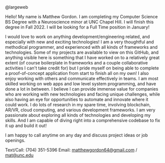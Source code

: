 @largeweb

Hello! My name is Matthew Gordon. I am completing my Computer Science BS Degree with a Neuroscience minor at UNC Chapel Hill. I will finish this degree in Fall 2022. I will be looking for a Full Time position in January!

I would love to work on anything development/engineering related, and especially with new and exciting technologies! I am a very thoughtful and methodical programmer, and experienced with all kinds of frameworks and technologies. Some of my projects are available to view on this GitHub, and anything visible here is something that I have worked on to a relatively great extent (of course boilerplate in frameworks and a couple collaborative activities I can't take credit for) but I pride myself on being able to complete a proof-of-concept application from start to finish all on my own! I also enjoy working with others and communicate effectively in teams. I am most skilled working on web apps and low level system programming, and have done a lot in between. I believe I can provide immense value for companies who are working with new technologies and facing unique challenges, while also having an eye for opportunities to automate and innovate where it could work. I do lots of research in my spare time, involving blockchain, AR/VR, cloud computing, and various development frameworks. I am very passionate about exploring all kinds of technologies and developing my skills. And I am capable of diving right into a comprehensive codebase to fix it up and build it out!

I am happy to call anytime on any day and discuss project ideas or job openings.

Text/Call: (704) 351-5396
Email: matthewgordon64@gmail.com / mat@unc.edu
